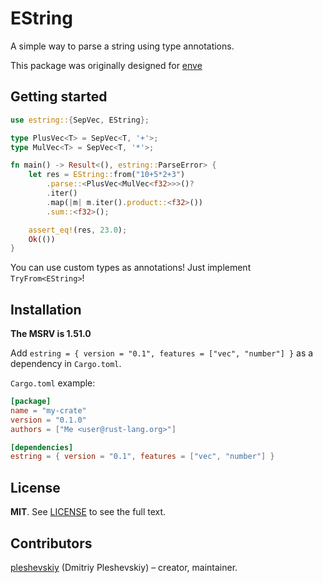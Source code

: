 # EString

A simple way to parse a string using type annotations.

This package was originally designed for [enve]

[enve]: https://github.com/pleshevskiy/itconfig-rs/tree/redesign

## Getting started

```rust
use estring::{SepVec, EString};

type PlusVec<T> = SepVec<T, '+'>;
type MulVec<T> = SepVec<T, '*'>;

fn main() -> Result<(), estring::ParseError> {
    let res = EString::from("10+5*2+3")
        .parse::<PlusVec<MulVec<f32>>>()?
        .iter()
        .map(|m| m.iter().product::<f32>())
        .sum::<f32>();

    assert_eq!(res, 23.0);
    Ok(())
}
```

You can use custom types as annotations! Just implement `TryFrom<EString>`!

## Installation

**The MSRV is 1.51.0**

Add `estring = { version = "0.1", features = ["vec", "number"] }` as a
dependency in `Cargo.toml`.

`Cargo.toml` example:

```toml
[package]
name = "my-crate"
version = "0.1.0"
authors = ["Me <user@rust-lang.org>"]

[dependencies]
estring = { version = "0.1", features = ["vec", "number"] }
```

## License

**MIT**. See [LICENSE](./LICENSE) to see the full text.

## Contributors

[pleshevskiy](https://github.com/pleshevskiy) (Dmitriy Pleshevskiy) – creator,
maintainer.
